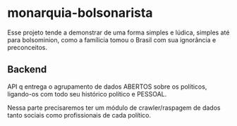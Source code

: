 # monarquia-bolsonarista
Esse projeto tende a demonstrar de uma forma simples e lúdica, simples até para bolsominion, como a famílicia tomou o Brasil com sua ignorância e preconceitos.


## Backend

API q entrega o agrupamento de dados ABERTOS sobre os políticos, ligando-os com todo seu histórico político e PESSOAL.

Nessa parte precisaremos ter um módulo de crawler/raspagem de dados tanto sociais como profissionais de cada político.
